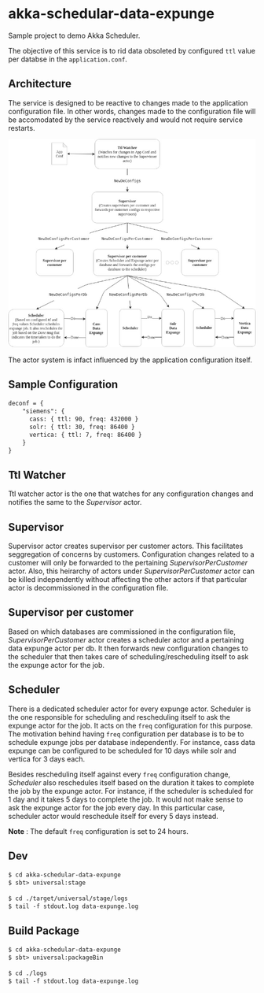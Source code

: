 # akka-schedular-data-expunge
Sample project to demo Akka Scheduler.

The objective of this service is to rid data obsoleted by configured `ttl` value per databse in the `application.conf`.

## Architecture
The service is designed to be reactive to changes made to the application configuration file. In other words, changes made to the configuration file will be accomodated by the service reactively and would not require service restarts.

<img src="https://github.com/codingkapoor/akka-schedular-data-expunge/blob/master/architecture.jpg" alt="architecture" />

The actor system is infact influenced by the application configuration itself.

## Sample Configuration
```
deconf = {
    "siemens": {
      cass: { ttl: 90, freq: 432000 }
      solr: { ttl: 30, freq: 86400 }
      vertica: { ttl: 7, freq: 86400 }
    }
}
```

## Ttl Watcher
Ttl watcher actor is the one that watches for any configuration changes and notifies the same to the *Supervisor* actor.

## Supervisor
Supervisor actor creates supervisor per customer actors. This facilitates seggregation of concerns by customers. Configuration changes related to a customer will only be forwarded to the pertaining *SupervisorPerCustomer* actor. Also, this heirarchy of actors under *SupervisorPerCustomer* actor can be killed independently without affecting the other actors if that particular actor is decommissioned in the configuration file.

## Supervisor per customer
Based on which databases are commissioned in the configuration file, *SupervisorPerCustomer* actor creates a scheduler actor and a pertaining data expunge actor per db. It then forwards new configuration changes to the scheduler that then takes care of scheduling/rescheduling itself to ask the expunge actor for the job.

## Scheduler
There is a dedicated scheduler actor for every expunge actor. Scheduler is the one responsible for scheduling and rescheduling itself to ask the expunge actor for the job. It acts on the `freq` configuration for this purpose. The motivation behind having `freq` configuration per database is to be to schedule expunge jobs per database independently. For instance, cass data expunge  can be configured to be scheduled for 10 days while solr and vertica for 3 days each.

Besides rescheduling itself against every `freq` configuration change, *Scheduler* also reschedules itself based on the duration it takes to complete the job by the expunge actor. For instance, if the scheduler is scheduled for 1 day and it takes 5 days to complete the job. It would not make sense to ask the expunge actor for the job every day. In this particular case, scheduler actor would reschedule itself for every 5 days instead.

**Note** : The default `freq` configuration is set to 24 hours.

## Dev
```
$ cd akka-schedular-data-expunge
$ sbt> universal:stage 

$ cd ./target/universal/stage/logs
$ tail -f stdout.log data-expunge.log
```

## Build Package
```
$ cd akka-schedular-data-expunge
$ sbt> universal:packageBin

$ cd ./logs
$ tail -f stdout.log data-expunge.log
```
